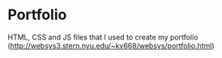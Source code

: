 # Portfolio

HTML, CSS and JS files that I used to create my portfolio (http://websys3.stern.nyu.edu/~kv668/websys/portfolio.html)
